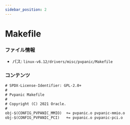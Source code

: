 ```yaml
---
sidebar_position: 2
---
```

# Makefile

### ファイル情報

- パス: `linux-v6.12/drivers/misc/pvpanic/Makefile`

### コンテンツ

```txt
# SPDX-License-Identifier: GPL-2.0+
#
# Pvpanic Makefile
#
# Copyright (C) 2021 Oracle.
#
obj-$(CONFIG_PVPANIC_MMIO)	+= pvpanic.o pvpanic-mmio.o
obj-$(CONFIG_PVPANIC_PCI)	+= pvpanic.o pvpanic-pci.o

```
